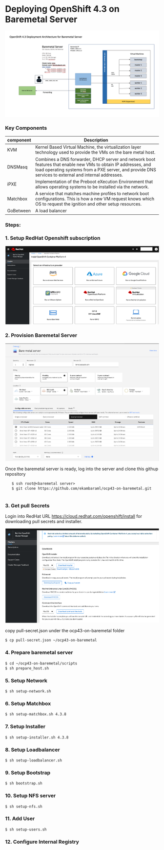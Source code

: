 # Deploying OpenShift 4.3 on Baremetal Server

![Architecture](https://github.com/ekambaraml/ocp43-on-baremetal/blob/master/ocp43-deployment.png)

### Key Components

component | Description |
----------|-------------|
KVM | Kernel Based Virtual Machine, the virtualization layer technology used to provide the VMs on the bare metal host.|
DNSMasq | Combines a DNS forwarder, DHCP server and network boot features that enable new VMs to obtain IP addresses, and load operating systems from a PXE server, and provide DNS services to external and internal addresses.|
iPXE | Implementation of the Preboot eXecution Environment that allows operating systems to be installed via the network.|
Matchbox | A service that matches machine profiles to network boot configurations. This is how a new VM request knows which OS to request the ignition and other setup resources.|
GoBetween | A load balancer |



### Steps:


### 1. Setup RedHat Openshift subscription
![RH](https://github.com/ekambaraml/ocp43-on-baremetal/blob/master/rh1.png)

### 2. Provision Baremetal Server

![baremetal](https://github.com/ekambaraml/ocp43-on-baremetal/blob/master/baremetal.png)

Once the baremetal server is ready, log into the server and clone this githup repository
```
   $ ssh root@<baremetal server>
   $ git clone https://github.com/ekambaraml/ocp43-on-baremetal.git
   
```

### 3. Get pull Secrets

Login into RedHat URL https://cloud.redhat.com/openshift/install for downloading pull secrets and installer.

![RH](https://github.com/ekambaraml/ocp43-on-baremetal/blob/master/rh2.png)

copy pull-secret.json under the ocp43-on-baremetal folder

```
$ cp pull-secret.json ~/ocp43-on-baremetal
```

### 4. Prepare baremetal server

```
$ cd ~/ocp43-on-baremetal/scripts
$ sh prepare_host.sh
```

### 5. Setup Network

```
$ sh setup-network.sh
```

### 6. Setup Matchbox

```
$ sh setup-matchbox.sh 4.3.8
```

### 7. Setup Installer

```
$ sh setup-installer.sh 4.3.8
```

### 8. Setup Loadbalancer

```
$ sh setup-loadbalancer.sh 
```

### 9. Setup Bootstrap
```
$ sh bootstrap.sh
```

### 10. Setup NFS server
```
$ sh setup-nfs.sh 

```
### 11. Add User

```
$ sh setup-users.sh
```

### 12. Configure Internal Registry

